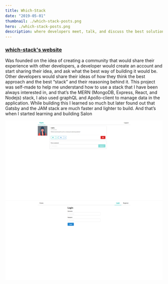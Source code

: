 ```yaml
---
title: Which-Stack
date: "2019-05-01"
thumbnail: ./which-stack-posts.png
hero: ./which-stack-posts.png
description: where developers meet, talk, and discuss the best solutions for developing ideas.
---
```


### [which-stack's website](https://which-stack.netlify.com)

Was founded on the idea of creating a community that would share their experience with other developers, a developer would create an account and start sharing their idea, and ask what the best way of building it would be. Other developers would share their ideas of how they think the best approach and the best “stack” and their reasoning behind it.
This project was self-made to help me understand how to use a stack that I have been always interested in, and that’s the MERN (MongoDB, Express, React, and Nodejs) stack, I also used graphQL and Apollo-client to manage data in the application.
While building this I learned so much but later found out that Gatsby and the JAM stack are much faster and lighter to build. And that’s when I started learning and building Salon

![which-stack comments](./which-stack-comments.png)
![which-stack login](./which-stack-login.png)
